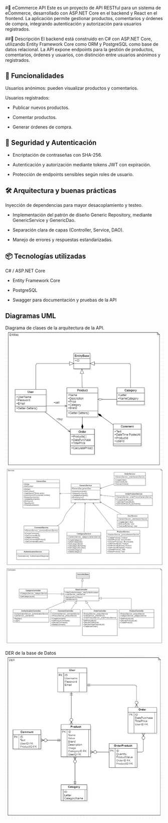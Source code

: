 #🛒 eCommerce API
Este es un proyecto de API RESTful para un sistema de eCommerce, desarrollado con ASP.NET Core en el backend y React en el frontend. La aplicación permite gestionar productos, comentarios y órdenes de compra, integrando autenticación y autorización para usuarios registrados.

##🧾 Descripción
El backend está construido en C# con ASP.NET Core, utilizando Entity Framework Core como ORM y PostgreSQL como base de datos relacional. La API expone endpoints para la gestión de productos, comentarios, órdenes y usuarios, con distinción entre usuarios anónimos y registrados.

## 🚀 Funcionalidades
Usuarios anónimos: pueden visualizar productos y comentarios.

Usuarios registrados:

- Publicar nuevos productos.

- Comentar productos.

- Generar órdenes de compra.

## 🔐 Seguridad y Autenticación
- Encriptación de contraseñas con SHA-256.

- Autenticación y autorización mediante tokens JWT con expiración.

- Protección de endpoints sensibles según roles de usuario.

## 🛠️ Arquitectura y buenas prácticas
Inyección de dependencias para mayor desacoplamiento y testeo.

- Implementación del patrón de diseño Generic Repository, mediante GenericService y GenericDao.

- Separación clara de capas (Controller, Service, DAO).

- Manejo de errores y respuestas estandarizadas.

## 📦 Tecnologías utilizadas
C# / ASP.NET Core

- Entity Framework Core

- PostgreSQL

- Swagger para documentación y pruebas de la API

## Diagramas UML
Diagrama de clases de la arquitectura de la API.
![ENTITIES!](UML/Entities.png)
![SERVICES!](UML/Services.png)
![CONTROLLERS!](UML/Controllers.png)

DER de la base de Datos 
![DER!](UML/DER.png)

